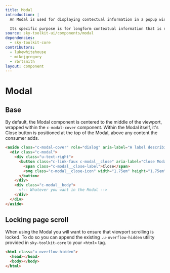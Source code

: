 ```yaml
---
title: Modal
introduction: |
  An Modal is used for displaying contextual information in a popup window.

  Its specific purpose is for longform contextual information that is not suited to being displayed inline via a `panel` or other component.
source: sky-toolkit-ui/components/modal
dependencies:
  - sky-toolkit-core
contributors:
  - lukewhitehouse
  - mikejgregory
  - rbrtsmith
layout: component
---
```


# Modal

## Base

By default, the Modal component is centered to the middle of the viewport, wrapped within the `c-modal-cover` component. Within the Modal itself, it's Close button is positioned at the top of the Modal, above any content the consumer adds.

```html
<aside class="c-modal-cover" role="dialog" aria-label="A label describing the Modal's current content" tabIndex="-1">
  <div class="c-modal">
    <div class="u-text-right">
      <button class="c-link-faux c-modal__close" aria-label="Close Modal">
        <span class="c-modal__close-label">Close</span>
        <svg class="c-modal__close-icon" width="1.75em" height="1.75em" viewBox="0 0 32 32"><!--  CLOSE ICON SVG --></svg>
      </button>
    </div>
    <div class="c-modal__body">
      <!-- Whatever you want in the Modal -->
    </div>
  </div>
</aside>
```

## Locking page scroll

When using the Modal you will want to ensure that viewport scrolling is locked. To do so you can append the existing `.u-overflow-hidden` utility provided in `sky-toolkit-core` to your `<html>` tag.

```html
<html class="u-overflow-hidden">
  <head></head>
  <body></body>
</html>
```
